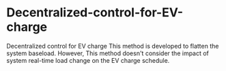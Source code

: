 # Decentralized-control-for-EV-charge
Decentralized control for EV charge
This method is developed to flatten the system baseload.
However, This method doesn't consider the impact of system real-time load change on the EV charge schedule.
